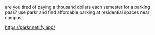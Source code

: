 are you tired of paying a thousand dollars each semester for a parking pass? 
use parkr and find affordable parking at residential spaces near campus!


https://parkr.netlify.app/
